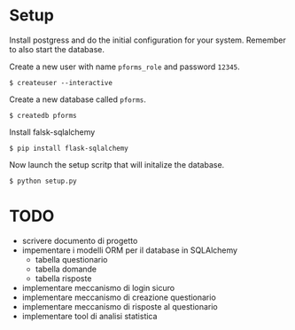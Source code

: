 # Setup

Install postgress and do the initial configuration for your system.
Remember to also start the database.

Create a new user with name `pforms_role` and password `12345`.
```
$ createuser --interactive
```

Create a new database called `pforms`.
```
$ createdb pforms
```

Install falsk-sqlalchemy
```
$ pip install flask-sqlalchemy
```

Now launch the setup scritp that will initalize the database.
```
$ python setup.py
```

# TODO

- scrivere documento di progetto
- impementare i modelli ORM per il database in SQLAlchemy
  - tabella questionario
  - tabella domande
  - tabella risposte
- implementare meccanismo di login sicuro
- implementare meccanismo di creazione questionario
- implementare meccanismo di risposte al questionario
- implementare tool di analisi statistica